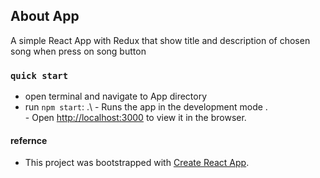 



## About App

A simple React App with Redux that show title and description of chosen song when press on song button 

### `quick start`
- open terminal and navigate to App directory
- run `npm start`:  .\ 
       - Runs the app in the development mode .\
       - Open [http://localhost:3000](http://localhost:3000) to view it in the browser.



#### refernce
- This project was bootstrapped with [Create React App](https://github.com/facebook/create-react-app).
